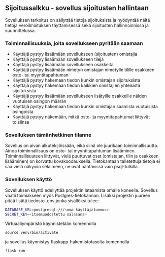 ## Sijoitussalkku - sovellus sijoitusten hallintaan
Sovelluksen tarkoitus on säilyttää tietoja sijoituksista ja hyödyntää näitä tietoja veroilmoituksen 
täyttämisessä sekä sijoitusten hallinnoinnissa ja suunnittelussa. 

### Toiminnallisuuksia, joita sovellukseen pyritään saamaan
- Käyttäjä pystyy lisäämään sovellukseen (sijoitusten) omistajia
- Käyttäjä pystyy lisäämään sovellukseen tilejä
- Käyttäjä pystyy lisäämään sovellukseen osakkeita
- Käyttäjä pystyy lisäämään nimetyn omistajan nimetylle tilille osakkeen osto- tai myyntitapahtuman
- Käyttäjä pystyy hakemaan tiedon kunkin omistajan sijoituksista
- Käyttäjä pystyy hakemaan tiedon kaikkien omistajien yhteisistä sijoituksista
- Käyttäjä pystyy lisäämään sovellukseen lisätyille osakkeille näiden vuotuisen osingon määrän
- Käyttäjä pystyy hakemaan tiedon kunkin omistajan saamista vuotuisista osingoista
- Käyttäjä pystyy näkemään, mitkä osto- ja myyntitapahtumat liittyvät toisiinsa

### Sovelluksen tämänhetkinen tilanne
Sovellus on aivan alkutekijöissään, eikä siinä ole juurikaan toiminnallisuutta. Ainoa toiminnallisuus
on osto- tai myyntitapahtuman lisääminen. Toiminnallisuuteen liittyvät, vielä puuttuvat osat (omistajan,
tilin ja osakkeen lisääminen) on korvattu kovakoodauksella. Tietokantaan talletettuja tietoja ei saa
vielä näkyviin selaimeen, ne ovat nähtävissä vain psql-tulkilla. 

### Sovelluksen käyttö
Sovelluksen käyttö edellyttää projektin lataamista omalle koneelle. Sovellus vaatii toimiakseen myös
Postgres-tietokannan. Lisäksi projektin juureen pitää lisätä tiedosto .env jonka sisällöksi tulee:
```bash
DATABASE_URL=postgresql:///<oma käyttäjätunnus>
SECRET_KEY=<itsemuodostettu salasana>
```

Virtuaaliympäristö käynnistetään komennolla
```
source venv/bin/activate
```
ja sovellus käynnistyy flaskapp-hakemistotasolta komennolla 
```
flask run
```

